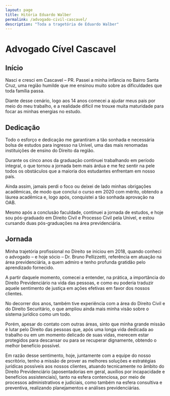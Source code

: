 ```yaml
---
layout: page
title: Hitória Eduardo Walber
permalink: /advogado-civil-cascavel/
description: "Toda a tragetória de Eduardo Walber"
---
```


# Advogado Cível Cascavel

## Início
Nasci e cresci em Cascavel – PR. Passei a minha infância no Bairro Santa Cruz, uma região humilde que me ensinou muito sobre as dificuldades que toda família passa.

Diante desse cenário, logo aos 14 anos comecei a ajudar meus pais por meio do meu trabalho, e a realidade difícil me trouxe muita maturidade para focar as minhas energias no estudo.

## Dedicação
Todo o esforço e dedicação me garantiram a tão sonhada e necessária bolsa de estudos para ingresso na Univel, uma das mais renomadas instituições de ensino do Direito da região.

Durante os cinco anos da graduação continuei trabalhando em período integral, o que tornou a jornada bem mais árdua e me fez sentir na pele todos os obstáculos que a maioria dos estudantes enfrentam em nosso país.

Ainda assim, jamais perdi o foco ou deixei de lado minhas obrigações acadêmicas, de modo que conclui o curso em 2020 com mérito, obtendo a láurea acadêmica e, logo após, conquistei a tão sonhada aprovação na OAB.

Mesmo após a conclusão faculdade, continuei a jornada de estudos, e hoje sou pós-graduado em Direito Civil e Processo Civil pela Univel, e estou cursando duas pós-graduações na área previdenciária.

## Jornada
Minha trajetória profissional no Direito se iniciou em 2018, quando conheci o advogado – e hoje sócio – Dr. Bruno Pellizzetti, referência em atuação na área previdenciária, a quem admiro e tenho profunda gratidão pelo aprendizado fornecido.

A partir daquele momento, comecei a entender, na prática, a importância do Direito Previdenciário na vida das pessoas, e como eu poderia traduzir aquele sentimento de justiça em ações efetivas em favor dos nossos clientes.

No decorrer dos anos, também tive experiência com a área do Direito Civil e do Direito Securitário, o que ampliou ainda mais minha visão sobre o sistema jurídico como um todo.

Porém, apesar do contato com outras áreas, sinto que minha grande missão é lutar pelo Direito das pessoas que, após uma longa vida dedicada ao trabalho ou em um momento delicado de suas vidas, merecem estar protegidos para descansar ou para se recuperar dignamente, obtendo o melhor benefício possível.

Em razão desse sentimento, hoje, juntamente com a equipe do nosso escritório, tenho a missão de prover as melhores soluções e estratégias jurídicas possíveis aos nossos clientes, atuando tecnicamente no âmbito do Direito Previdenciário (aposentadorias em geral, auxílios por incapacidade e benefícios assistenciais), tanto na esfera contenciosa, por meio de processos administrativos e judiciais, como também na esfera consultiva e preventiva, realizando planejamentos e análises previdenciárias.
